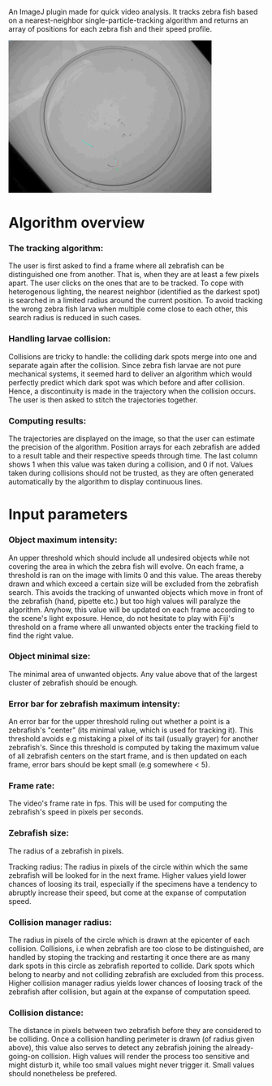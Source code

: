 An ImageJ plugin made for quick video analysis. It tracks zebra fish based on a nearest-neighbor single-particle-tracking algorithm and returns an array of positions for each zebra fish and their speed profile.

<img src="zf_tracking_demo.gif" alt="drawing" width="400"/>

# Algorithm overview

### The tracking algorithm:

The user is first asked to find a frame where all zebrafish can be distinguished one from another. That is, when they are at least a few pixels apart. The user clicks on the ones that are to be tracked.
To cope with heterogenous lighting, the nearest neighbor (identified as the darkest spot) is searched in a limited radius around the current position. To avoid tracking the wrong zebra fish larva when multiple come close to each other, this search radius is reduced in such cases.

### Handling larvae collision:

Collisions are tricky to handle: the colliding dark spots merge into one and separate again after the collision. Since zebra fish larvae are not pure mechanical systems, it seemed hard to deliver an algorithm which would perfectly predict which dark spot was which before and after collision. Hence, a discontinuity is made in the trajectory when the collision occurs. The user is then asked to stitch the trajectories together.

### Computing results:

The trajectories are displayed on the image, so that the user can estimate the precision of the algorithm. Position arrays for each zebrafish are added to a result table and their respective speeds through time. The last column shows 1 when this value was taken during a collision, and 0 if not. Values taken during collisions should not be trusted, as they are often generated automatically by the algorithm to display continuous lines.

# Input parameters

### Object maximum intensity:

An upper threshold which should include all undesired objects while not covering the area in which the zebra fish will evolve.
On each frame, a threshold is ran on the image with limits 0 and this value. The areas thereby drawn and which exceed a certain size will be excluded from the zebrafish search. This avoids the tracking of unwanted objects which move in front of the zebrafish (hand, pipette etc.) but too high values will paralyze the algorithm. Anyhow, this value will be updated on each frame according to the scene's light exposure.
Hence, do not hesitate to play with Fiji's threshold on a frame where all unwanted objects enter the tracking field to find the right value.

### Object minimal size:

The minimal area of unwanted objects. Any value above that of the largest cluster of zebrafish should be enough.

### Error bar for zebrafish maximum intensity:

An error bar for the upper threshold ruling out whether a point is a zebrafish's "center" (its minimal value, which is used for tracking it). This threshold avoids e.g mistaking a pixel of its tail (usually grayer) for another zebrafish's. Since this threshold is computed by taking the maximum value of all zebrafish centers on the start frame, and is then updated on each frame, error bars should be kept small (e.g somewhere < 5).

### Frame rate:

The video's frame rate in fps. This will be used for computing the zebrafish's speed in pixels per seconds.

### Zebrafish size:

The radius of a zebrafish in pixels.

Tracking radius:
The radius in pixels of the circle within which the same zebrafish will be looked for in the next frame. Higher values yield lower chances of loosing its trail, especially if the specimens have a tendency to abruptly increase their speed, but come at the expanse of computation speed.

### Collision manager radius:

The radius in pixels of the circle which is drawn at the epicenter of each collision. Collisions, i.e when zebrafish are too close to be distinguished, are handled by stoping the tracking and restarting it once there are as many dark spots in this circle as zebrafish reported to collide. Dark spots which belong to nearby and not colliding zebrafish are excluded from this process. Higher collision manager radius yields lower chances of loosing track of the zebrafish after collision, but again at the expanse of computation speed.

### Collision distance:

The distance in pixels between two zebrafish before they are considered to be colliding. Once a collision handling perimeter is drawn (of radius given above), this value also serves to detect any zebrafish joining the already-going-on collision.
High values will render the process too sensitive and might disturb it, while too small values might never trigger it. Small values should nonetheless be prefered.
